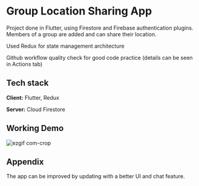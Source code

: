 
# Group Location Sharing App

Project done in Flutter, using Firestore and Firebase authentication plugins. Members of a group are added and can share their location. 

Used Redux for state management architecture

Github workflow quality check for good code practice (details can be seen in Actions tab)


## Tech stack 

**Client:** Flutter, Redux

**Server:** Cloud Firestore


## Working Demo

![ezgif com-crop](https://user-images.githubusercontent.com/60811662/230896140-cff3fc9a-6258-4e88-8c59-707c10c3c41b.gif)


## Appendix

The app can be improved by updating with a better UI and chat feature.

